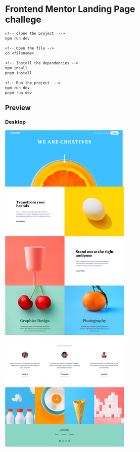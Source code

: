 # Frontend Mentor Landing Page challege

```
<!-- clone the project  -->
npm run dev

<!-- Open the file -->
cd <filename>

<!-- Install the dependencies -->
npm insall
pnpm install

<!-- Run the project  -->
npm run dev
pnpm run dev
```

## Preview

### Desktop

<img src="./public/preview1.png" />
